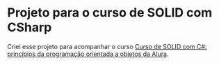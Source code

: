 # Projeto para o curso de SOLID com CSharp

Criei esse projeto para acompanhar o curso [Curso de
SOLID com C#: princípios da programação orientada a objetos da Alura](https://cursos.alura.com.br/course/solid-csharp-principios-orientacao-a-objetos).
